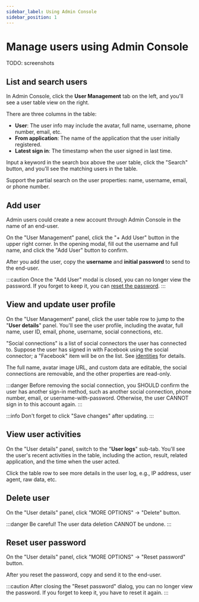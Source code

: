 ```yaml
---
sidebar_label: Using Admin Console
sidebar_position: 1
---
```


# Manage users using Admin Console

TODO: screenshots

## List and search users

In Admin Console, click the **User Management** tab on the left, and you'll see a user table view on the right.

There are three columns in the table:

- **User**: The user info may include the avatar, full name, username, phone number, email, etc.
- **From application**: The name of the application that the user initially registered.
- **Latest sign in**: The timestamp when the user signed in last time.

Input a keyword in the search box above the user table, click the "Search" button, and you'll see the matching users in the table.

Support the partial search on the user properties: name, username, email, or phone number.

## Add user

Admin users could create a new account through Admin Console in the name of an end-user.

On the "User Management" panel, click the "+ Add User" button in the upper right corner.
In the opening modal, fill out the username and full name, and click the "Add User" button to confirm.

After you add the user, copy the **username** and **initial password** to send to the end-user.

:::caution
Once the "Add User" modal is closed, you can no longer view the password.
If you forget to keep it, you can [reset the password](#reset-user-password).
:::

## View and update user profile

On the "User Management" panel, click the user table row to jump to the "**User details**" panel.
You'll see the user profile, including the avatar, full name, user ID, email, phone, username, social connections, etc.

"Social connections" is a list of social connectors the user has connected to. Suppose the user has signed in with Facebook using the social connector; a "Facebook" item will be on the list.
See [identities](../../references/users/#identities) for details.

The full name, avatar image URL, and custom data are editable, the social connections are removable, and the other properties are read-only.

:::danger
Before removing the social connection, you SHOULD confirm the user has another sign-in method, such as another social connection, phone number, email, or username-with-password. Otherwise, the user CANNOT sign in to this account again.
:::

:::info
Don't forget to click "Save changes" after updating.
:::

## View user activities

On the "User details" panel, switch to the "**User logs**" sub-tab.
You'll see the user's recent activities in the table, including the action, result, related application, and the time when the user acted.

Click the table row to see more details in the user log, e.g., IP address, user agent, raw data, etc.

## Delete user

On the "User details" panel, click "MORE OPTIONS" -> "Delete" button.

:::danger
Be careful! The user data deletion CANNOT be undone.
:::

## Reset user password

On the "User details" panel, click "MORE OPTIONS" -> "Reset password" button.

After you reset the password, copy and send it to the end-user.

:::caution
After closing the "Reset password" dialog, you can no longer view the password.
If you forget to keep it, you have to reset it again.
:::
